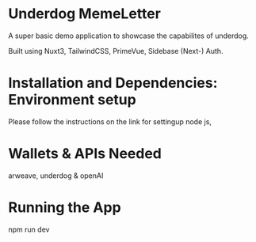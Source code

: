 # Underdog MemeLetter

A super basic demo application to showcase the capabilites of underdog.

Built using Nuxt3, TailwindCSS, PrimeVue, Sidebase (Next-) Auth.

# Installation and Dependencies: Environment setup

Please follow the instructions on the link for settingup node js, 


# Wallets & APIs Needed
arweave, underdog & openAI

# Running the App

npm run dev
